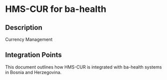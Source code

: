 # HMS-CUR for ba-health

## Description

Currency Management

## Integration Points

This document outlines how HMS-CUR is integrated with ba-health systems in Bosnia and Herzegovina.
